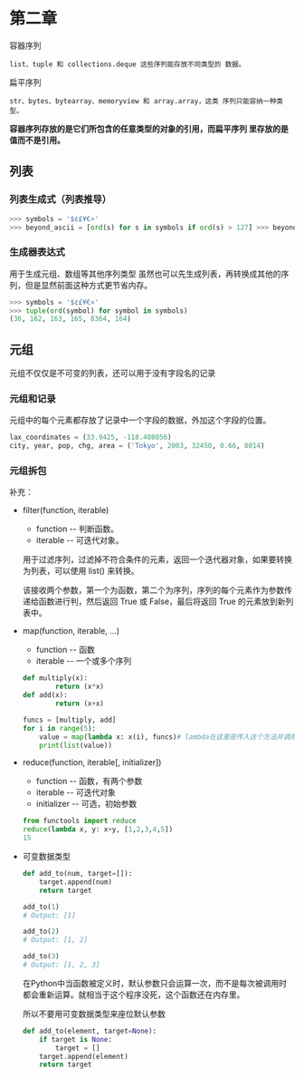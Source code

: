 # 第二章
容器序列

    list、tuple 和 collections.deque 这些序列能存放不同类型的 数据。
扁平序列

    str、bytes、bytearray、memoryview 和 array.array，这类 序列只能容纳一种类型。
**容器序列存放的是它们所包含的任意类型的对象的引用，而扁平序列 里存放的是值而不是引用。**
## 列表
### 列表生成式（列表推导）
```python
>>> symbols = '$¢£¥€¤' 
>>> beyond_ascii = [ord(s) for s in symbols if ord(s) > 127] >>> beyond_ascii [162, 163, 165, 8364, 164]
```
### 生成器表达式
用于生成元组、数组等其他序列类型
虽然也可以先生成列表，再转换成其他的序列，但是显然前面这种方式更节省内存。
```python
>>> symbols = '$¢£¥€¤' 
>>> tuple(ord(symbol) for symbol in symbols) 
(36, 162, 163, 165, 8364, 164) 
```
## 元组
元组不仅仅是不可变的列表，还可以用于没有字段名的记录
### 元组和记录
元组中的每个元素都存放了记录中一个字段的数据，外加这个字段的位置。
```python
lax_coordinates = (33.9425, -118.408056)
city, year, pop, chg, area = ('Tokyo', 2003, 32450, 0.66, 8014)
```
### 元组拆包

补充：
* filter(function, iterable)
    * function -- 判断函数。
    * iterable -- 可迭代对象。

    用于过滤序列，过滤掉不符合条件的元素，返回一个迭代器对象，如果要转换为列表，可以使用 list() 来转换。

    该接收两个参数，第一个为函数，第二个为序列，序列的每个元素作为参数传递给函数进行判，然后返回 True 或 False，最后将返回 True 的元素放到新列表中。
* map(function, iterable, ...)
    * function -- 函数
    * iterable -- 一个或多个序列
    ```python
    def multiply(x):
            return (x*x)
    def add(x):
            return (x+x)

    funcs = [multiply, add]
    for i in range(5):
        value = map(lambda x: x(i), funcs)# lambda在这里是传入这个方法并调用
        print(list(value))
    ```
* reduce(function, iterable[, initializer])
    * function -- 函数，有两个参数
    * iterable -- 可迭代对象
    * initializer -- 可选，初始参数
    ```python
    from functools import reduce
    reduce(lambda x, y: x+y, [1,2,3,4,5])
    15
    ```
* 可变数据类型
    ```python
    def add_to(num, target=[]):
        target.append(num)
        return target

    add_to(1)
    # Output: [1]

    add_to(2)
    # Output: [1, 2]

    add_to(3)
    # Output: [1, 2, 3]
    ```
    在Python中当函数被定义时，默认参数只会运算一次，而不是每次被调用时都会重新运算。就相当于这个程序没死，这个函数还在内存里。
    
    所以不要用可变数据类型来座位默认参数
    ```python
    def add_to(element, target=None):
        if target is None:
            target = []
        target.append(element)
        return target
    ```